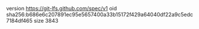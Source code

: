 version https://git-lfs.github.com/spec/v1
oid sha256:b686e6c207891ec95e5657400a33b15172f429a64040df22a9c5edc7184df465
size 3843
